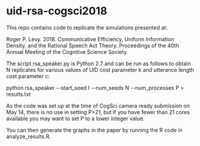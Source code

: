 # uid-rsa-cogsci2018

This repo contains code to replicate the simulations presented at:

Roger P. Levy. 2018. Communicative Efficiency, Uniform Information
Density, and the Rational Speech Act Theory.  Proceedings of the 40th
Annual Meeting of the Cognitive Science Society.

The script rsa_speaker.py is Python 2.7 and can be run as follows to
obtain N replicates for various values of UID cost parameter k and
utterance length cost parameter c:

python rsa_speaker --start_seed I --num_seeds N --num_processes P > results.txt

As the code was set up at the time of CogSci camera ready submission
on May 14, there is no use in setting P>21, but if you have fewer than
21 cores available you may want to set P to a lower integer value.

You can then generate the graphs in the paper by running the R code in analyze_results.R.

